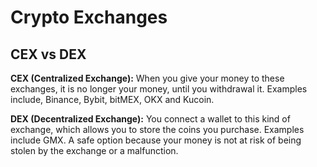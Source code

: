 # Crypto Exchanges

## CEX vs DEX

**CEX (Centralized Exchange):** When you give your money to these exchanges,
it is no longer your money, until you withdrawal it. Examples include, 
Binance, Bybit, bitMEX, OKX and Kucoin.

**DEX (Decentralized Exchange):** You connect a wallet to this kind of exchange,
which allows you to store the coins you purchase. Examples include GMX. A 
safe option because your money is not at risk of being stolen by the exchange
or a malfunction.
